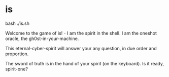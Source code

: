 # is

bash ./is.sh

Welcome to the game of is! - I am the spirit in the shell. I am the oneshot oracle, the gh0st-in-your-machine. 

This eternal-cyber-spirit will answer your any question, in due order and proportion. 

The sword of truth is in the hand of your spirit (on the keyboard). Is it ready, spirit-one?
